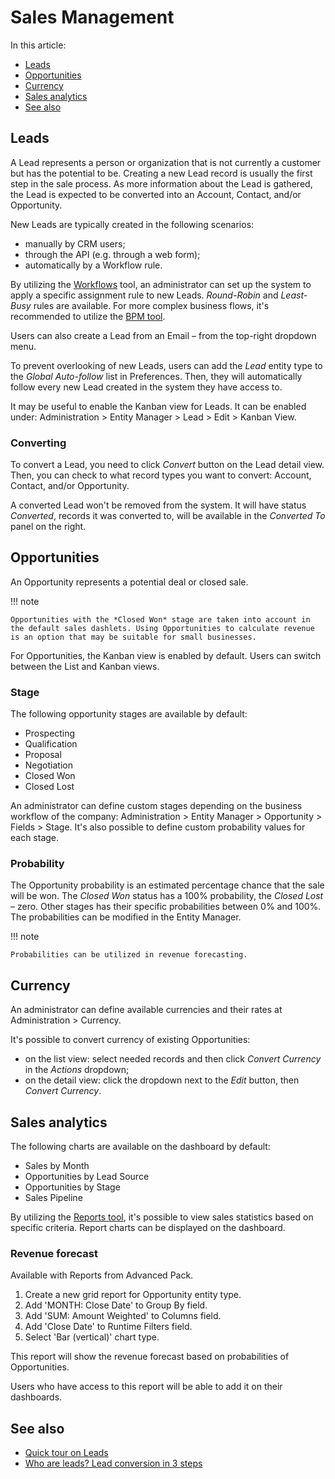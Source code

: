 # Sales Management

In this article:

* [Leads](#leads)
* [Opportunities](#opportunities)
* [Currency](#currency)
* [Sales analytics](#sales-analytics)
* [See also](#see-also)

## Leads

A Lead represents a person or organization that  is not currently a customer but has the potential to be. Creating a new Lead record is usually the first step in the sale process. As more information about the Lead is gathered,  the Lead is expected to be converted into an Account, Contact, and/or Opportunity.

New Leads are typically created in the following scenarios:

* manually by CRM users;
* through the API (e.g. through a web form);
* automatically by a Workflow rule.

By utilizing the [Workflows](../administration/workflows.md) tool, an administrator can set up the system to apply a specific assignment rule to new Leads. *Round-Robin* and *Least-Busy* rules are available. For more complex business flows, it's recommended to utilize the [BPM tool](../administration/bpm.md).

Users can also create a Lead from an Email – from the top-right dropdown menu.

To prevent overlooking of new Leads, users can add the *Lead* entity type to the *Global Auto-follow* list in Preferences. Then, they will automatically follow every new Lead created in the system they have access to.

It may be useful to enable the Kanban view for Leads. It can be enabled under: Administration > Entity Manager > Lead > Edit > Kanban View.

### Converting

To convert a Lead, you need to click *Convert* button on the Lead detail view. Then, you can check to what record types you want to convert: Account, Contact, and/or Opportunity.

A converted Lead won't be removed from the system. It will have status *Converted*, records it was converted to, will be available in the *Converted To* panel on the right.

## Opportunities

An Opportunity represents a potential deal or closed sale.

!!! note

    Opportunities with the *Closed Won* stage are taken into account in the default sales dashlets. Using Opportunities to calculate revenue is an option that may be suitable for small businesses.

For Opportunities, the Kanban view is enabled by default. Users can switch between the List and Kanban views.

### Stage

The following opportunity stages are available by default:

* Prospecting
* Qualification
* Proposal
* Negotiation
* Closed Won
* Closed Lost

An administrator can define custom stages depending on the business workflow of the company: Administration > Entity Manager > Opportunity > Fields > Stage. It's also possible to define custom probability values for each stage.

### Probability

The Opportunity probability is an estimated percentage chance that the sale will be won. The *Closed Won* status has a 100% probability, the *Closed Lost* – zero. Other stages has their specific probabilities between 0% and 100%. The probabilities can be modified in the Entity Manager.

!!! note

    Probabilities can be utilized in revenue forecasting.

## Currency

An administrator can define available currencies and their rates at Administration > Currency.

It's possible to convert currency of existing Opportunities:

* on the list view: select needed records and then click *Convert Currency* in the *Actions* dropdown;
* on the detail view: click the dropdown next to the *Edit* button, then *Convert Currency*.

## Sales analytics

The following charts are available on the dashboard by default:

* Sales by Month
* Opportunities by Lead Source
* Opportunities by Stage
* Sales Pipeline

By utilizing the [Reports tool](reports.md), it's possible to view sales statistics based on specific criteria. Report charts can be displayed on the dashboard.

### Revenue forecast

Available with Reports from Advanced Pack.

1. Create a new grid report for Opportunity entity type.
2. Add 'MONTH: Close Date' to Group By field.
3. Add 'SUM: Amount Weighted' to Columns field.
4. Add 'Close Date' to Runtime Filters field.
5. Select 'Bar (vertical)' chart type.

This report will show the revenue forecast based on probabilities of Opportunities.

Users who have access to this report will be able to add it on their dashboards.

## See also

* [Quick tour on Leads](https://app.supademo.com/demo/cmhc0w8ns14v6fatilwlycmjn)
* [Who are leads? Lead conversion in 3 steps](https://www.espocrm.com/tips/lead-conversion/)

